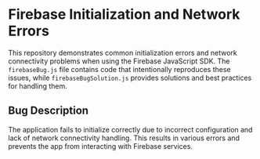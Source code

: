 # Firebase Initialization and Network Errors

This repository demonstrates common initialization errors and network connectivity problems when using the Firebase JavaScript SDK.  The `firebaseBug.js` file contains code that intentionally reproduces these issues, while `firebaseBugSolution.js` provides solutions and best practices for handling them.

## Bug Description
The application fails to initialize correctly due to incorrect configuration and lack of network connectivity handling. This results in various errors and prevents the app from interacting with Firebase services.